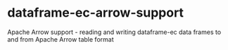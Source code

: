 # dataframe-ec-arrow-support
Apache Arrow support - reading and writing dataframe-ec data frames to and from Apache Arrow table format
